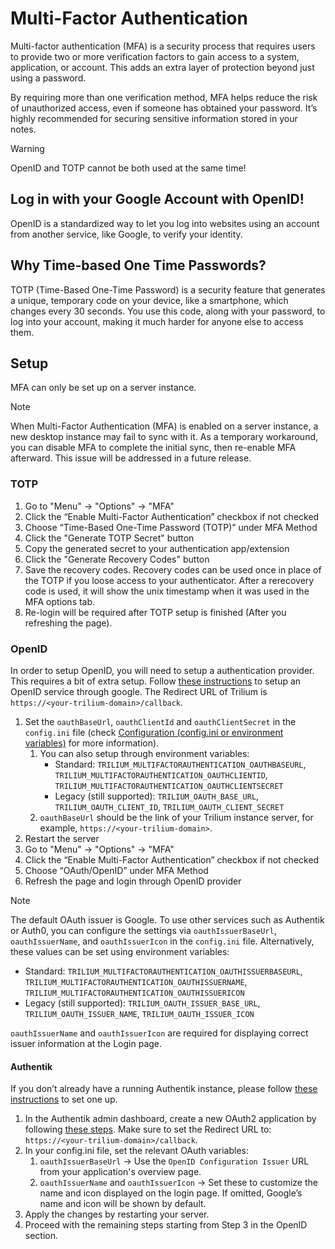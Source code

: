 # Multi-Factor Authentication
Multi-factor authentication (MFA) is a security process that requires users to provide two or more verification factors to gain access to a system, application, or account. This adds an extra layer of protection beyond just using a password.

By requiring more than one verification method, MFA helps reduce the risk of unauthorized access, even if someone has obtained your password. It’s highly recommended for securing sensitive information stored in your notes.

> [!WARNING]
> OpenID and TOTP cannot be both used at the same time!

## Log in with your Google Account with OpenID!

OpenID is a standardized way to let you log into websites using an account from another service, like Google, to verify your identity.

## Why Time-based One Time Passwords?

TOTP (Time-Based One-Time Password) is a security feature that generates a unique, temporary code on your device, like a smartphone, which changes every 30 seconds. You use this code, along with your password, to log into your account, making it much harder for anyone else to access them.

## Setup

MFA can only be set up on a server instance.

> [!NOTE]
> When Multi-Factor Authentication (MFA) is enabled on a server instance, a new desktop instance may fail to sync with it. As a temporary workaround, you can disable MFA to complete the initial sync, then re-enable MFA afterward. This issue will be addressed in a future release.

### TOTP

1.  Go to "Menu" -> "Options" -> "MFA"
2.  Click the “Enable Multi-Factor Authentication” checkbox if not checked
3.  Choose “Time-Based One-Time Password (TOTP)” under MFA Method
4.  Click the "Generate TOTP Secret" button
5.  Copy the generated secret to your authentication app/extension
6.  Click the "Generate Recovery Codes" button
7.  Save the recovery codes. Recovery codes can be used once in place of the TOTP if you loose access to your authenticator. After a rerecovery code is used, it will show the unix timestamp when it was used in the MFA options tab.
8.  Re-login will be required after TOTP setup is finished (After you refreshing the page).

### OpenID

In order to setup OpenID, you will need to setup a authentication provider. This requires a bit of extra setup. Follow [these instructions](https://developers.google.com/identity/openid-connect/openid-connect) to setup an OpenID service through google. The Redirect URL of Trilium is `https://<your-trilium-domain>/callback`.

1.  Set the `oauthBaseUrl`, `oauthClientId` and `oauthClientSecret` in the `config.ini` file (check <a class="reference-link" href="../../Advanced%20Usage/Configuration%20(config.ini%20or%20e.md">Configuration (config.ini or environment variables)</a> for more information).
    1.  You can also setup through environment variables:
        *   Standard: `TRILIUM_MULTIFACTORAUTHENTICATION_OAUTHBASEURL`, `TRILIUM_MULTIFACTORAUTHENTICATION_OAUTHCLIENTID`, `TRILIUM_MULTIFACTORAUTHENTICATION_OAUTHCLIENTSECRET`
        *   Legacy (still supported): `TRILIUM_OAUTH_BASE_URL`, `TRILIUM_OAUTH_CLIENT_ID`, `TRILIUM_OAUTH_CLIENT_SECRET`
    2.  `oauthBaseUrl` should be the link of your Trilium instance server, for example, `https://<your-trilium-domain>`.
2.  Restart the server
3.  Go to "Menu" -> "Options" -> "MFA"
4.  Click the “Enable Multi-Factor Authentication” checkbox if not checked
5.  Choose “OAuth/OpenID” under MFA Method
6.  Refresh the page and login through OpenID provider

> [!NOTE]
> The default OAuth issuer is Google. To use other services such as Authentik or Auth0, you can configure the settings via `oauthIssuerBaseUrl`, `oauthIssuerName`, and `oauthIssuerIcon` in the `config.ini` file. Alternatively, these values can be set using environment variables:
> 
> *   Standard: `TRILIUM_MULTIFACTORAUTHENTICATION_OAUTHISSUERBASEURL`, `TRILIUM_MULTIFACTORAUTHENTICATION_OAUTHISSUERNAME`, `TRILIUM_MULTIFACTORAUTHENTICATION_OAUTHISSUERICON`
> *   Legacy (still supported): `TRILIUM_OAUTH_ISSUER_BASE_URL`, `TRILIUM_OAUTH_ISSUER_NAME`, `TRILIUM_OAUTH_ISSUER_ICON`
> 
> `oauthIssuerName` and `oauthIssuerIcon` are required for displaying correct issuer information at the Login page.

#### Authentik

If you don’t already have a running Authentik instance, please follow [these instructions](https://docs.goauthentik.io/docs/install-config/install/docker-compose) to set one up.

1.  In the Authentik admin dashboard, create a new OAuth2 application by following [these steps](https://docs.goauthentik.io/docs/add-secure-apps/providers/oauth2/create-oauth2-provider). Make sure to set the Redirect URL to: `https://<your-trilium-domain>/callback`.
2.  In your config.ini file, set the relevant OAuth variables:
    1.  `oauthIssuerBaseUrl` → Use the `OpenID Configuration Issuer` URL from your application's overview page.
    2.  `oauthIssuerName` and `oauthIssuerIcon` → Set these to customize the name and icon displayed on the login page. If omitted, Google’s name and icon will be shown by default.
3.  Apply the changes by restarting your server.
4.  Proceed with the remaining steps starting from Step 3 in the OpenID section.